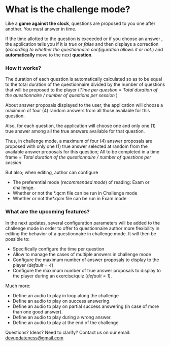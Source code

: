 # What is the challenge mode?
Like a <b>game against the clock</b>, questions are proposed to you one after another.
You must answer in time.

If the time allotted to the question is exceeded or if you choose an answer , the application tells you if it is <i>true</i> or <i>false </i> and then displays a correction (<i>according to whether the questionnaire configuration allows it or not.</i>) and <b>automatically</b> move to the next <b>question</b>.

### How it works?
The duration of each question is automatically calculated so as to be equal to the total duration of the questionnaire divided by the number of questions that will be proposed to the player (<i>Time per question = Total duration of the questionnaire / number of questions per session </i>)

About answer proposals displayed to the user, the application will choose a maximum of four (4) random answers from all those available for this question.

Also, for each question, the application will choose one and only one (1) true answer among all the true answers available for that question.

Thus, in challenge mode, a maximum of four (4) answer proposals are proposed with only one (1) true answer selected at random from the available answer proposals for this question; All to be completed in a time frame = <i>Total duration of the questionnaire / number of questions per session</i>

But also; when editing, author can configure
   * The preferential mode (<i>recommended mode</i>) of reading: Exam or challenge.
   * Whether or not the *.qcm file can be run in Challenge mode
   * Whether or not the*.qcm file can be run in Exam mode


### What are the upcoming features?
In the next updates, several configuration parameters will be added to the challenge mode in order to offer to questionnaire author
more flexibility in editing the behavior of a questionnaire in challenge mode.
It will then be possible to:
   * Specifically configure the time per question
   * Allow to manage the cases of multiple answers in challenge mode
   * Configure the maximum number of answer proposals to display to the player (<i>default = 4</i>)
   * Configure the maximum number of true answer proposals to display to the player during an exercise/quiz (<i>default = 1</i>).

Much more:
   * Define an audio to play in loop along the challenge
   * Define an audio to play on success answering.
   * Define an audio to play on partial success answering (in case of more than one good answer).
   * Define an audio to play during a wrong answer.
   * Define an audio to play at the end of the challenge.

Questions? Ideas? Need to clarify? Contact us on our email: [devupdateness@gmail.com](mailto:devupdateness@gmail.com)